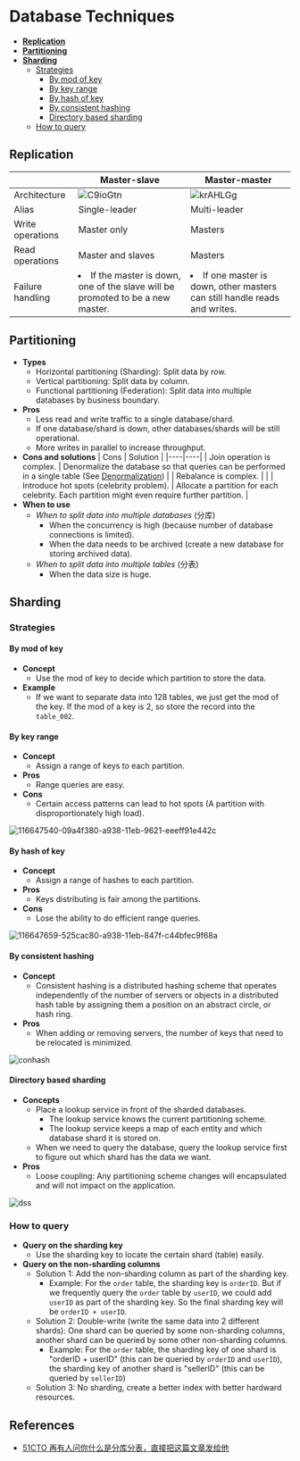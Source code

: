 # Database Techniques

- [**Replication**](#replication)
- [**Partitioning**](#partitioning)
- [**Sharding**](#sharding)
   - [Strategies](#strategies)
      - [By mod of key](#by-mod-of-key)
      - [By key range](#by-key-range)
      - [By hash of key](#by-key-range)
      - [By consistent hashing](#by-consistent-hashing)
      - [Directory based sharding](#directory-based-sharding)
   - [How to query](#how-to-query)

## Replication
| | Master-slave | Master-master |
|---|---|---|
| Architecture | ![C9ioGtn](https://user-images.githubusercontent.com/8989447/116644854-b334b680-a931-11eb-9ff5-60f57652b09d.png) | ![krAHLGg](https://user-images.githubusercontent.com/8989447/116644889-cc3d6780-a931-11eb-956d-c6eebf2f218f.png) |
| Alias | Single-leader | Multi-leader |
| Write operations | Master only  | Masters |
| Read operations | Master and slaves | Masters |
| Failure handling | <li>If the master is down, one of the slave will be promoted to be a new master. | <li>If one master is down, other masters can still handle reads and writes. |

## Partitioning
- **Types**
   - Horizontal partitioning (Sharding): Split data by row.
   - Vertical partitioning: Split data by column.
   - Functional partitioning (Federation): Split data into multiple databases by business boundary.
- **Pros**
   - Less read and write traffic to a single database/shard.
   - If one database/shard is down, other databases/shards will be still operational.
   - More writes in parallel to increase throughput.
- **Cons and solutions**
   | Cons | Solution |
   |----|----|
   | Join operation is complex. | Denormalize the database so that queries can be performed in a single table (See [Denormalization](Database_Design.md#denormalization-materialized-view)) |
   | Rebalance is complex. | |
   | Introduce hot spots (celebrity problem). | Allocate a partition for each celebrity. Each partition might even require further partition. |
- **When to use**
   - *When to split data into multiple databases* (分库)
      - When the concurrency is high (because number of database connections is limited).
      - When the data needs to be archived (create a new database for storing archived data).
   - *When to split data into multiple tables* (分表)
      - When the data size is huge.

## Sharding
### Strategies
#### By mod of key
- **Concept**
   - Use the mod of key to decide which partition to store the data.
- **Example**
   - If we want to separate data into 128 tables, we just get the mod of the key. If the mod of a key is 2, so store the record into the `table_002`.

#### By key range
- **Concept**
   - Assign a range of keys to each partition.
- **Pros**
   - Range queries are easy.
- **Cons**
   - Certain access patterns can lead to hot spots (A partition with disproportionately high load).
           
![116647540-09a4f380-a938-11eb-9621-eeeff91e442c](https://github.com/wuyichen24/system-design-knowledge/assets/8989447/9535478d-06fa-444b-b2a5-2647f04ad397)
        
#### By hash of key
- **Concept**
   - Assign a range of hashes to each partition.
- **Pros**
   - Keys distributing is fair among the partitions.
- **Cons**
   - Lose the ability to do efficient range queries.

![116647659-525cac80-a938-11eb-847f-c44bfec9f68a](https://github.com/wuyichen24/system-design-knowledge/assets/8989447/c6c1c9e6-e394-4c9d-8bb4-ffa9ec0db15c)

#### By consistent hashing
- **Concept**
   - Consistent hashing is a distributed hashing scheme that operates independently of the number of servers or objects in a distributed hash table by assigning them a position on an abstract circle, or hash ring.
- **Pros**
   - When adding or removing servers, the number of keys that need to be relocated is minimized.

![conhash](https://github.com/wuyichen24/system-design-knowledge/assets/8989447/95873824-0f64-493c-b10a-0e0ded80aad9)

#### Directory based sharding
- **Concepts**
    - Place a lookup service in front of the sharded databases.
       - The lookup service knows the current partitioning scheme.
       - The lookup service keeps a map of each entity and which database shard it is stored on.
     - When we need to query the database, query the lookup service first to figure out which shard has the data we want.
- **Pros**
    - Loose coupling: Any partitioning scheme changes will encapsulated and will not impact on the application.
   
![dss](https://user-images.githubusercontent.com/8989447/117697354-9d1fc500-b17f-11eb-895d-4164124c4b01.png)
  
### How to query
- **Query on the sharding key**
   - Use the sharding key to locate the certain shard (table) easily.
- **Query on the non-sharding columns**
   - Solution 1: Add the non-sharding column as part of the sharding key.
      - Example: For the `order` table, the sharding key is `orderID`. But if we frequently query the `order` table by `userID`, we could add `userID` as part of the sharding key. So the final sharding key will be `orderID + userID`.
   - Solution 2: Double-write (write the same data into 2 different shards): One shard can be queried by some non-sharding columns, another shard can be queried by some other non-sharding columns.
      - Example: For the `order` table, the sharding key of one shard is "orderID + userID" (this can be queried by `orderID` and `userID`), the sharding key of another shard is "sellerID" (this can be queried by `sellerID`)
   - Solution 3: No sharding, create a better index with better hardward resources.

## References
- [51CTO 再有人问你什么是分库分表，直接把这篇文章发给他](https://www.51cto.com/article/709614.html)
